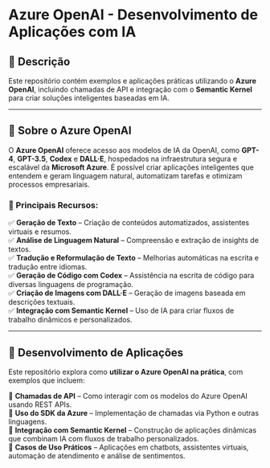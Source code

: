 # Azure OpenAI - Desenvolvimento de Aplicações com IA

## 📌 Descrição
Este repositório contém exemplos e aplicações práticas utilizando o **Azure OpenAI**, incluindo chamadas de API e integração com o **Semantic Kernel** para criar soluções inteligentes baseadas em IA.

---

## 📖 Sobre o Azure OpenAI
O **Azure OpenAI** oferece acesso aos modelos de IA da OpenAI, como **GPT-4**, **GPT-3.5**, **Codex** e **DALL·E**, hospedados na infraestrutura segura e escalável da **Microsoft Azure**. É possível criar aplicações inteligentes que entendem e geram linguagem natural, automatizam tarefas e otimizam processos empresariais.

### 🔹 Principais Recursos:
✅ **Geração de Texto** – Criação de conteúdos automatizados, assistentes virtuais e resumos.  
✅ **Análise de Linguagem Natural** – Compreensão e extração de insights de textos.  
✅ **Tradução e Reformulação de Texto** – Melhorias automáticas na escrita e tradução entre idiomas.  
✅ **Geração de Código com Codex** – Assistência na escrita de código para diversas linguagens de programação.  
✅ **Criação de Imagens com DALL·E** – Geração de imagens baseada em descrições textuais.  
✅ **Integração com Semantic Kernel** – Uso de IA para criar fluxos de trabalho dinâmicos e personalizados.

---

## 🚀 Desenvolvimento de Aplicações
Este repositório explora como **utilizar o Azure OpenAI na prática**, com exemplos que incluem:

🔹 **Chamadas de API** – Como interagir com os modelos do Azure OpenAI usando REST APIs.  
🔹 **Uso do SDK da Azure** – Implementação de chamadas via Python e outras linguagens.  
🔹 **Integração com Semantic Kernel** – Construção de aplicações dinâmicas que combinam IA com fluxos de trabalho personalizados.  
🔹 **Casos de Uso Práticos** – Aplicações em chatbots, assistentes virtuais, automação de atendimento e análise de sentimentos.
